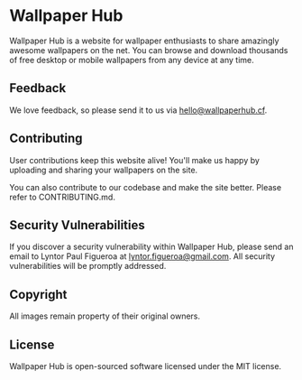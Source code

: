 Wallpaper Hub
=============

Wallpaper Hub is a website for wallpaper enthusiasts to share amazingly awesome wallpapers on the net.
You can browse and download thousands of free desktop or mobile wallpapers from any device at any time.

## Feedback

We love feedback, so please send it to us via hello@wallpaperhub.cf.

## Contributing

User contributions keep this website alive! You'll make us happy by uploading and sharing your wallpapers on the site.

You can also contribute to our codebase and make the site better. Please refer to CONTRIBUTING.md.

## Security Vulnerabilities

If you discover a security vulnerability within Wallpaper Hub, please send an email to Lyntor Paul Figueroa at lyntor.figueroa@gmail.com.
All security vulnerabilities will be promptly addressed.

## Copyright

All images remain property of their original owners.

## License

Wallpaper Hub is open-sourced software licensed under the MIT license.
